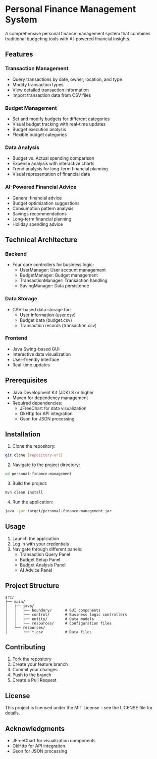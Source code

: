 # Personal Finance Management System

A comprehensive personal finance management system that combines traditional budgeting tools with AI-powered financial insights.

## Features

### Transaction Management
- Query transactions by date, owner, location, and type
- Modify transaction types
- View detailed transaction information
- Import transaction data from CSV files

### Budget Management
- Set and modify budgets for different categories
- Visual budget tracking with real-time updates
- Budget execution analysis
- Flexible budget categories

### Data Analysis
- Budget vs. Actual spending comparison
- Expense analysis with interactive charts
- Trend analysis for long-term financial planning
- Visual representation of financial data

### AI-Powered Financial Advice
- General financial advice
- Budget optimization suggestions
- Consumption pattern analysis
- Savings recommendations
- Long-term financial planning
- Holiday spending advice

## Technical Architecture

### Backend
- Four core controllers for business logic:
  - UserManager: User account management
  - BudgetManager: Budget management
  - TransactionManager: Transaction handling
  - SavingManager: Data persistence

### Data Storage
- CSV-based data storage for:
  - User information (user.csv)
  - Budget data (budget.csv)
  - Transaction records (transaction.csv)

### Frontend
- Java Swing-based GUI
- Interactive data visualization
- User-friendly interface
- Real-time updates

## Prerequisites

- Java Development Kit (JDK) 8 or higher
- Maven for dependency management
- Required dependencies:
  - JFreeChart for data visualization
  - OkHttp for API integration
  - Gson for JSON processing

## Installation

1. Clone the repository:
```bash
git clone [repository-url]
```

2. Navigate to the project directory:
```bash
cd personal-finance-management
```

3. Build the project:
```bash
mvn clean install
```

4. Run the application:
```bash
java -jar target/personal-finance-management.jar
```

## Usage

1. Launch the application
2. Log in with your credentials
3. Navigate through different panels:
   - Transaction Query Panel
   - Budget Setup Panel
   - Budget Analysis Panel
   - AI Advice Panel

## Project Structure

```
src/
├── main/
│   ├── java/
│   │   ├── boundary/      # GUI components
│   │   ├── control/       # Business logic controllers
│   │   ├── entity/        # Data models
│   │   └── resources/     # Configuration files
│   └── resources/
│       └── *.csv          # Data files
```

## Contributing

1. Fork the repository
2. Create your feature branch
3. Commit your changes
4. Push to the branch
5. Create a Pull Request

## License

This project is licensed under the MIT License - see the LICENSE file for details.

## Acknowledgments

- JFreeChart for visualization components
- OkHttp for API integration
- Gson for JSON processing